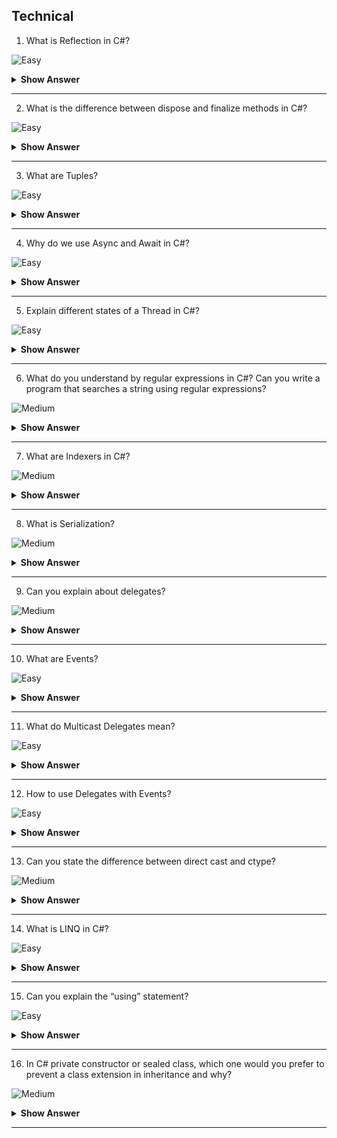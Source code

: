 ## Technical

1.  What is Reflection in C#?

![Easy](https://github.com/revaturelabs/interviewquestions/blob/dev/ComplexityTags/simple%20(2).svg)

<details> <summary> <b> Show Answer </b> </summary>

<blockquote> 
    
- Reflection is the process of describing the metadata of types, methods, and fields in a code. The namespace System. 
- Reflection enables us to obtain data about the loaded assemblies, and the elements within them like classes, methods, and value types.
	
</blockquote> 

</details>

---

2. What is the difference between dispose and finalize methods in C#?

![Easy](https://github.com/revaturelabs/interviewquestions/blob/dev/ComplexityTags/simple%20(2).svg)

<details> <summary> <b> Show Answer </b> </summary>

<blockquote> 

`dispose()` must be explicitly invoked by the user and the `finalize()` is called by the garbage collector when the object is destroyed.

</blockquote>

</details>

---

3. What are Tuples?

![Easy](https://github.com/revaturelabs/interviewquestions/blob/dev/ComplexityTags/simple%20(2).svg)

<details> <summary> <b> Show Answer </b> </summary>

<blockquote> 

Tuples are data structures that hold object properties and contain a sequence of elements of different data types. They were introduced as a `Tuple<T>` class in .NET Framework to avoid the need of creating separate types to hold object properties.

</blockquote>

</details>

---

4. Why do we use Async and Await in C#?

![Easy](https://github.com/revaturelabs/interviewquestions/blob/dev/ComplexityTags/simple%20(2).svg)

<details> <summary> <b> Show Answer </b> </summary>

<blockquote> 

Processes belonging to asynchronous programming run independently of the main or other processes. In C#, using Async and Await keywords for creating asynchronous methods.

</blockquote>

</details>

---

5. Explain different states of a Thread in C#?

![Easy](https://github.com/revaturelabs/interviewquestions/blob/dev/ComplexityTags/simple%20(2).svg)

<details> <summary> <b> Show Answer </b> </summary>

<blockquote> 

A thread in C# can have any of the following states:

Aborted – The thread is dead but has not stopped
Running – The thread is executing
Stopped – The thread has stopped the execution
Suspended – The thread has been suspended
Unstarted – The thread is created but has not started execution yet
WaitSleepJoin – The thread calls sleep, calls wait on another object, and calls join on some other thread

</blockquote>

</details>

---

6. What do you understand by regular expressions in C#? Can you write a program that searches a string using regular expressions?

![Medium](https://github.com/revaturelabs/interviewquestions/blob/dev/ComplexityTags/Medium%20(2).svg)

<details> <summary> <b> Show Answer </b> </summary>

<blockquote>

A regular expression is a template for matching a set of inputs. It can consist of constructs, character literals, and operators. Regex is used for string parsing, as well as replacing the character string. 

The following code searches a string “C#” against the set of inputs from the languages array using Regex:

```C#

static void Main(strong[] args)
{
string[] languages = {“C#”, “Python”, “Java”};
foreach(string s in languages)
{
if(System.Text.RegularExpressions.Regex.IsMatch(s,“C#”))
{
Console.WriteLine(“Match found”);
}
}
}

```

</blockquote>

</details>

---

7. What are Indexers in C#?

![Medium](https://github.com/revaturelabs/interviewquestions/blob/dev/ComplexityTags/Medium%20(2).svg)

<details> <summary> <b> Show Answer </b> </summary>

<blockquote>

C# introduces a new concept known as Indexers which are used for treating an object as an array. The indexers are usually known as smart arrays in C#. They are not an essential part of object-oriented programming.

Defining an indexer allows us to create classes that act as virtual arrays. Instances of that class can be accessed using the [] array access operator.

</blockquote>

</details>

---

8. What is Serialization?

![Medium](https://github.com/revaturelabs/interviewquestions/blob/dev/ComplexityTags/Medium%20(2).svg)

<details> <summary> <b> Show Answer </b> </summary>

<blockquote>

Serialization converts a code to its binary format using a process. After it is converted to bytes, it can be easily stored and written to a disk. Serializations are useful so that the original form of the code isn’t lost and can be retrieved later.

</blockquote>

</details>

---

9. Can you explain about delegates?

![Medium](https://github.com/revaturelabs/interviewquestions/blob/dev/ComplexityTags/Medium%20(2).svg)

<details> <summary> <b> Show Answer </b> </summary>

<blockquote>

- A Delegate is a variable that holds the reference to a method. Hence it is a function pointer or reference type. All Delegates are derived from System.Delegate namespace. Both Delegate and the method that it refers to can have the same signature.

- **Declaring a delegate**: `public delegate void AddNumbers(int n);`
After the declaration of a delegate, the object must be created by the delegate using the new keyword.

  - `AddNumbers an1 = new AddNumbers(number);

- The delegate provides a kind of encapsulation to the reference method, which will internally get called when a delegate is called.

```C#

public delegate int myDel(int number);
public class Program
{
    public int AddNumbers(int a)
    {
        int Sum = a + 10;
        return Sum;
    }
    public void Start()
    {
        myDel DelegateExample = AddNumbers;
    }
}

```

</blockquote>

</details>

---

10. What are Events?

![Easy](https://github.com/revaturelabs/interviewquestions/blob/dev/ComplexityTags/simple%20(2).svg)

<details> <summary> <b> Show Answer </b> </summary>

<blockquote> 

- Events are user actions that generate notifications to the application to which it must respond. The user actions can be mouse movements, keypress and so on.

- Programmatically, a class that raises an event is called a publisher and a class which responds/receives the event is called a subscriber. The event should have at least one subscriber else that event is never raised.

- Delegates are used to declare Events.

``` C#
Public delegate void PrintNumbers();
Event PrintNumbers myEvent;
```

</blockquote>

</details>

---

11. What do Multicast Delegates mean?

![Easy](https://github.com/revaturelabs/interviewquestions/blob/dev/ComplexityTags/simple%20(2).svg)

<details> <summary> <b> Show Answer </b> </summary>

<blockquote> 

- A Delegate that points to more than one method is called a Multicast Delegate. Multicasting is achieved by using the + and += operator.

</blockquote>

</details>

---

12. How to use Delegates with Events?

![Easy](https://github.com/revaturelabs/interviewquestions/blob/dev/ComplexityTags/simple%20(2).svg)

<details> <summary> <b> Show Answer </b> </summary>

<blockquote> 

- Delegates are used to raise events and handle them. Always a delegate needs to be declared first and then the Events are declared.

</blockquote>

</details>

---

13. Can you state the difference between direct cast and ctype?

![Medium](https://github.com/revaturelabs/interviewquestions/blob/dev/ComplexityTags/Medium%20(2).svg)

<details> <summary> <b> Show Answer </b> </summary>

<blockquote> 

The difference between direct cast and ctype is that direct cast is used for the conversion of the type of an object that requires a run time which is like the specified type in the direct cast. Whereas ctype is used for converting the conversion which is defined for the expression and the type.

</blockquote>

</details>

---

14. What is LINQ in C#?

![Easy](https://github.com/revaturelabs/interviewquestions/blob/dev/ComplexityTags/simple%20(2).svg)

<details> <summary> <b> Show Answer </b> </summary>

<blockquote> 

LINQ stands for Language Integrated Query. LINQ has the great power of querying any source of data. The data source could be collections of objects, databases, or XML files. We can easily retrieve data from any object that implements the `IEnumerable<T>` interface.

</blockquote>

</details>

---

15. Can you explain the “using” statement?

![Easy](https://github.com/revaturelabs/interviewquestions/blob/dev/ComplexityTags/simple%20(2).svg)

<details> <summary> <b> Show Answer </b> </summary>

<blockquote> 

The keyword “using” is used to define the scope of the resources used in that using statement block. All the resources used inside the using code block get disposed of once the code block completes execution.

```C#

class Books : IDisposable
    	{
        private string _name { get; set; }
        private decimal _price { get; set; }

        public Books(string name, decimal price)
        {
            _name = name;
            _price = price;
        }

        public void Print()
        {
            Console.WriteLine("Book name is {0} and price is {1}", _name, _price);
        }

        public void Dispose()
        {
            throw new NotImplementedException();
        }
   	}

    	class Students
    	{
        public void DoSomething()
        {
            using (Books myBook = new Books("book name", 12.45))
            {
                myBook.Print();
            }
        }
}

```

</blockquote>

</details>

---

16. In C# private constructor or sealed class, which one would you prefer to prevent a class extension in inheritance and why?

![Medium](https://github.com/revaturelabs/interviewquestions/blob/dev/ComplexityTags/Medium%20(2).svg)

<details> <summary> <b> Show Answer </b> </summary>

<blockquote> 

The best choice is to use a sealed class to prevent the class not to be extended/inherited. This is true that a private constructor and sealed class both can prevent the extension of a class, which means, we cannot derive any class from it. However, they have their own purpose and properties.

</blockquote>

</details>

---
